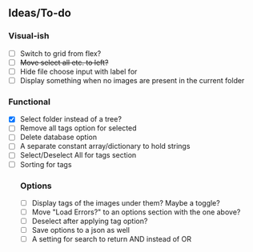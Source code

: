 ## Ideas/To-do

### Visual-ish
- [ ] Switch to grid from flex?
- [ ] ~~Move select all etc. to left?~~
- [ ] Hide file choose input with label for
- [ ] Display something when no images are present in the current folder

### Functional
- [x] Select folder instead of a tree?
- [ ] Remove all tags option for selected
- [ ] Delete database option
- [ ] A separate constant array/dictionary to hold strings
- [ ] Select/Deselect All for tags section
- [ ] Sorting for tags
    ### Options
    - [ ] Display tags of the images under them? Maybe a toggle?
    - [ ] Move "Load Errors?" to an options section with the one above?
    - [ ] Deselect after applying tag option?
    - [ ] Save options to a json as well
    - [ ] A setting for search to return AND instead of OR
